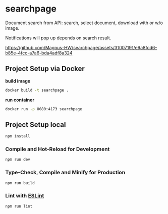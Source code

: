 # searchpage

Document search from API: search, select document, download with or w/o image.

Notifications will pop up depends on search result.


https://github.com/Magnus-HW/searchpage/assets/31007191/e9a8fcd6-b85e-4fcc-a7a6-bda4adf8a324


## Project Setup via Docker

**build image**

```sh
docker build -t searchpage .
```

**run container**

```sh
docker run -p 8080:4173 searchpage   
```

## Project Setup local

```sh
npm install
```

### Compile and Hot-Reload for Development

```sh
npm run dev
```

### Type-Check, Compile and Minify for Production

```sh
npm run build
```

### Lint with [ESLint](https://eslint.org/)

```sh
npm run lint
```

